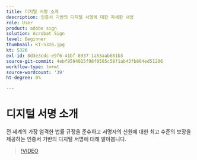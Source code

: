 ```yaml
---
title: 디지털 서명 소개
description: 인증서 기반의 디지털 서명에 대한 자세한 내용
role: User
product: adobe sign
solution: Acrobat Sign
level: Beginner
thumbnail: KT-5326.jpg
kt: 5326
exl-id: 8d3e3cdc-e9f6-41bf-8937-1a53aab681b3
source-git-commit: 4ebf9594025f98f0505c58f1ab43fb864ed51206
workflow-type: tm+mt
source-wordcount: '39'
ht-degree: 0%

---
```


# 디지털 서명 소개

전 세계의 가장 엄격한 법률 규정을 준수하고 서명자의 신원에 대한 최고 수준의 보장을 제공하는 인증서 기반의 디지털 서명에 대해 알아봅니다.

>[!VIDEO](https://video.tv.adobe.com/v/343648?quality=12&learn=on&hidetitle=true)
